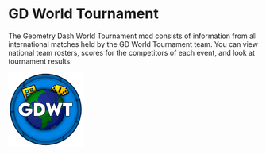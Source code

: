 # GD World Tournament
The Geometry Dash World Tournament mod consists of information from all international matches held by the GD World Tournament team. You can view national team rosters, scores for the competitors of each event, and look at tournament results.

<img src="logo.png" width="150" alt="GDWT-Logo" />

